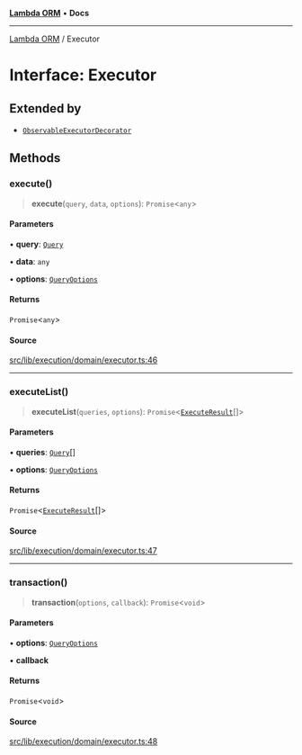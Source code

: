 [**Lambda ORM**](../README.md) • **Docs**

***

[Lambda ORM](../README.md) / Executor

# Interface: Executor

## Extended by

- [`ObservableExecutorDecorator`](ObservableExecutorDecorator.md)

## Methods

### execute()

> **execute**(`query`, `data`, `options`): `Promise`\<`any`\>

#### Parameters

• **query**: [`Query`](../classes/Query.md)

• **data**: `any`

• **options**: [`QueryOptions`](QueryOptions.md)

#### Returns

`Promise`\<`any`\>

#### Source

[src/lib/execution/domain/executor.ts:46](https://github.com/lambda-orm/lambdaorm/blob/46e86d864b5f4223fb0b1052cc3ab701d4af5a21/src/lib/execution/domain/executor.ts#L46)

***

### executeList()

> **executeList**(`queries`, `options`): `Promise`\<[`ExecuteResult`](ExecuteResult.md)[]\>

#### Parameters

• **queries**: [`Query`](../classes/Query.md)[]

• **options**: [`QueryOptions`](QueryOptions.md)

#### Returns

`Promise`\<[`ExecuteResult`](ExecuteResult.md)[]\>

#### Source

[src/lib/execution/domain/executor.ts:47](https://github.com/lambda-orm/lambdaorm/blob/46e86d864b5f4223fb0b1052cc3ab701d4af5a21/src/lib/execution/domain/executor.ts#L47)

***

### transaction()

> **transaction**(`options`, `callback`): `Promise`\<`void`\>

#### Parameters

• **options**: [`QueryOptions`](QueryOptions.md)

• **callback**

#### Returns

`Promise`\<`void`\>

#### Source

[src/lib/execution/domain/executor.ts:48](https://github.com/lambda-orm/lambdaorm/blob/46e86d864b5f4223fb0b1052cc3ab701d4af5a21/src/lib/execution/domain/executor.ts#L48)
